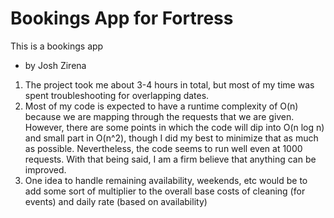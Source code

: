 # Bookings App for Fortress

This is a bookings app

- by Josh Zirena

1. The project took me about 3-4 hours in total, but most of my time was spent troubleshooting for overlapping dates.
2. Most of my code is expected to have a runtime complexity of O(n) because we are mapping through the requests that we are given. However, there are some points in which the code will dip into O(n log n) and small part in O(n^2), though I did my best to minimize that as much as possible. Nevertheless, the
   code seems to run well even at 1000 requests. With that being said, I am a firm believe that anything can be improved.
3. One idea to handle remaining availability, weekends, etc would be to add some sort of multiplier to the overall base costs of cleaning (for events) and daily rate (based on availability)
